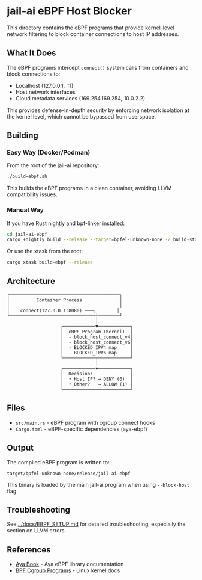 # jail-ai eBPF Host Blocker

This directory contains the eBPF programs that provide kernel-level network filtering to block container connections to host IP addresses.

## What It Does

The eBPF programs intercept `connect()` system calls from containers and block connections to:
- Localhost (127.0.0.1, ::1)
- Host network interfaces
- Cloud metadata services (169.254.169.254, 10.0.2.2)

This provides defense-in-depth security by enforcing network isolation at the kernel level, which cannot be bypassed from userspace.

## Building

### Easy Way (Docker/Podman)

From the root of the jail-ai repository:

```bash
./build-ebpf.sh
```

This builds the eBPF programs in a clean container, avoiding LLVM compatibility issues.

### Manual Way

If you have Rust nightly and bpf-linker installed:

```bash
cd jail-ai-ebpf
cargo +nightly build --release --target=bpfel-unknown-none -Z build-std=core
```

Or use the xtask from the root:

```bash
cargo xtask build-ebpf --release
```

## Architecture

```
┌─────────────────────────────────────────┐
│          Container Process              │
│                                         │
│    connect(127.0.0.1:8080) ───┐        │
└────────────────────────────────┼────────┘
                                 │
                    ┌────────────▼────────────┐
                    │  eBPF Program (Kernel)  │
                    │  - block_host_connect_v4│
                    │  - block_host_connect_v6│
                    │  - BLOCKED_IPV4 map     │
                    │  - BLOCKED_IPV6 map     │
                    └────────────┬────────────┘
                                 │
                    ┌────────────▼────────────┐
                    │  Decision:              │
                    │  • Host IP? → DENY (0)  │
                    │  • Other?   → ALLOW (1) │
                    └─────────────────────────┘
```

## Files

- `src/main.rs` - eBPF program with cgroup connect hooks
- `Cargo.toml` - eBPF-specific dependencies (aya-ebpf)

## Output

The compiled eBPF program is written to:
```
target/bpfel-unknown-none/release/jail-ai-ebpf
```

This binary is loaded by the main jail-ai program when using `--block-host` flag.

## Troubleshooting

See [../docs/EBPF_SETUP.md](../docs/EBPF_SETUP.md) for detailed troubleshooting, especially the section on LLVM errors.

## References

- [Aya Book](https://aya-rs.dev/book/) - Aya eBPF library documentation
- [BPF Cgroup Programs](https://docs.kernel.org/bpf/prog_cgroup_sockopt.html) - Linux kernel docs
